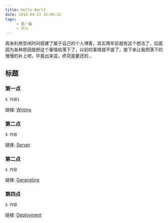 ```yaml
---
title: Hello World
date: 2016-04-22 15:08:32
tags:
     - 第一篇
     - 开心
---
```

 周末利用空闲时间搭建了属于自己的个人博客，其实两年前就有这个想法了，后面因为各种原因就把这个事情给落下了，以前的事情就不提了，接下来让我把落下的慢慢的补上吧，毕竟出来混，终究是要还的...
<!-- more -->
## 标题

### 第一点

``` bash
$ 内容1
```

链接: [Writing](https://hexo.io/docs/writing.html)

### 第二点

``` bash
$ 内容
```

链接: [Server](https://hexo.io/docs/server.html)

### 第二点

``` bash
$ 内容
```

链接: [Generating](https://hexo.io/docs/generating.html)

### 第四点

``` bash
$ 内容
```

链接: [Deployment](https://hexo.io/docs/deployment.html)
